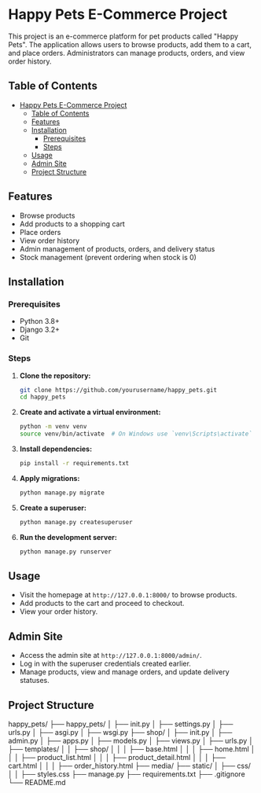 # Happy Pets E-Commerce Project

This project is an e-commerce platform for pet products called "Happy Pets". The application allows users to browse products, add them to a cart, and place orders. Administrators can manage products, orders, and view order history.

## Table of Contents

- [Happy Pets E-Commerce Project](#happy-pets-e-commerce-project)
  - [Table of Contents](#table-of-contents)
  - [Features](#features)
  - [Installation](#installation)
    - [Prerequisites](#prerequisites)
    - [Steps](#steps)
  - [Usage](#usage)
  - [Admin Site](#admin-site)
  - [Project Structure](#project-structure)

## Features

- Browse products
- Add products to a shopping cart
- Place orders
- View order history
- Admin management of products, orders, and delivery status
- Stock management (prevent ordering when stock is 0)

## Installation

### Prerequisites

- Python 3.8+
- Django 3.2+
- Git

### Steps

1. **Clone the repository:**

    ```bash
    git clone https://github.com/yourusername/happy_pets.git
    cd happy_pets
    ```

2. **Create and activate a virtual environment:**

    ```bash
    python -m venv venv
    source venv/bin/activate  # On Windows use `venv\Scripts\activate`
    ```

3. **Install dependencies:**

    ```bash
    pip install -r requirements.txt
    ```

4. **Apply migrations:**

    ```bash
    python manage.py migrate
    ```

5. **Create a superuser:**

    ```bash
    python manage.py createsuperuser
    ```

6. **Run the development server:**

    ```bash
    python manage.py runserver
    ```

## Usage

- Visit the homepage at `http://127.0.0.1:8000/` to browse products.
- Add products to the cart and proceed to checkout.
- View your order history.

## Admin Site

- Access the admin site at `http://127.0.0.1:8000/admin/`.
- Log in with the superuser credentials created earlier.
- Manage products, view and manage orders, and update delivery statuses.

## Project Structure
happy_pets/
├── happy_pets/
│ ├── init.py
│ ├── settings.py
│ ├── urls.py
│ ├── asgi.py
│ ├── wsgi.py
├── shop/
│ ├── init.py
│ ├── admin.py
│ ├── apps.py
│ ├── models.py
│ ├── views.py
│ ├── urls.py
│ ├── templates/
│ │ ├── shop/
│ │ │ ├── base.html
│ │ │ ├── home.html
│ │ │ ├── product_list.html
│ │ │ ├── product_detail.html
│ │ │ ├── cart.html
│ │ │ ├── order_history.html
├── media/
├── static/
│ ├── css/
│ │ ├── styles.css
├── manage.py
├── requirements.txt
├── .gitignore
└── README.md
